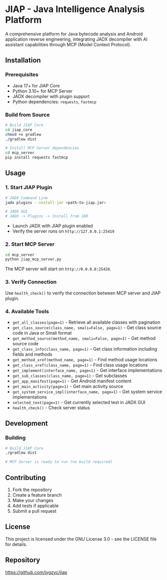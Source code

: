 # JIAP - Java Intelligence Analysis Platform

A comprehensive platform for Java bytecode analysis and Android application reverse engineering, integrating JADX decompiler with AI assistant capabilities through MCP (Model Context Protocol).

## Installation

### Prerequisites
- Java 17+ for JIAP Core
- Python 3.10+ for MCP Server
- JADX decompiler with plugin support
- Python dependencies: `requests`, `fastmcp`

### Build from Source

```bash
# Build JIAP Core
cd jiap_core
chmod +x gradlew
./gradlew dist

# Install MCP Server dependencies
cd mcp_server
pip install requests fastmcp
```

## Usage

### 1. Start JIAP Plugin

```bash
# JADX Command Line 
jadx plugins --install-jar <path-to-jiap.jar>

# JADX GUI 
# JADX -> Plugins -> Install from JAR
```

- Launch JADX with JIAP plugin enabled
- Verify the server runs on `http://127.0.0.1:25419`

### 2. Start MCP Server
```bash
cd mcp_server
python jiap_mcp_server.py
```

The MCP server will start on `http://0.0.0.0:25420`.

### 3. Verify Connection
Use `health_check()` to verify the connection between MCP server and JIAP plugin.

### 4. Available Tools

- `get_all_classes(page=1)` - Retrieve all available classes with pagination
- `get_class_source(class_name, smali=False, page=1)` - Get class source code in Java or Smali format
- `get_method_source(method_name, smali=False, page=1)` - Get method source code
- `get_class_info(class_name, page=1)` - Get class information including fields and methods
- `get_method_xref(method_name, page=1)` - Find method usage locations
- `get_class_xref(class_name, page=1)` - Find class usage locations
- `get_implement(interface_name, page=1)` - Get interface implementations
- `get_sub_classes(class_name, page=1)` - Get subclasses
- `get_app_manifest(page=1)` - Get Android manifest content
- `get_main_activity(page=1)` - Get main activity source
- `get_system_service_impl(interface_name, page=1)` - Get system service implementations
- `selected_text(page=1)` - Get currently selected text in JADX GUI
- `health_check()` - Check server status

## Development

### Building
```bash
# Build JIAP Core
./gradlew dist

# MCP Server is ready to run (no build required)
```

## Contributing

1. Fork the repository
2. Create a feature branch
3. Make your changes
4. Add tests if applicable
5. Submit a pull request

## License

This project is licensed under the GNU License 3.0 - see the LICENSE file for details.

## Repository

https://github.com/jygzyc/jiap